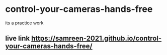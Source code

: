 # control-your-cameras-hands-free
its a practice work
## live link https://samreen-2021.github.io/control-your-cameras-hands-free/

